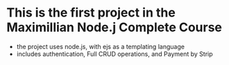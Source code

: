 # This is the first project in the Maximillian Node.j Complete Course
- the project uses node.js, with ejs as a templating language
- includes authentication, Full CRUD operations, and Payment by Strip
